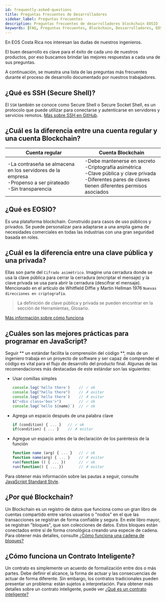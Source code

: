 ```yaml
---
id: frequently-asked-questions
title: Preguntas Frecuentes de Desarrolladores
sidebar_label: Preguntas Frecuentes
description: Preguntas frecuentes de desarrolladores blockchain EOSIO
keywords: [FAQ, Preguntas Frecuentes, Blockchain, Dessarrolladores, EOS, EOSIO]
---
```



En EOS Costa Rica nos interesan las dudas de nuestros ingenieros.

El buen desarrollo es clave para el éxito de cada uno de nuestros productos, por eso buscamos brindar las mejores respuestas a cada una de sus preguntas.

A continuación, se muestra una lista de las preguntas más frecuentes durante el proceso de desarrollo documentado por nuestros trabajadores.


## ¿Qué es SSH (Secure Shell)?

El `SSH` también se conoce como Secure Shell o Secure Socket Shell, es un protocolo que puede utilizar para conectarse y autenticarse en servidores y servicios remotos. [Más sobre SSH en GitHub](https://docs.github.com/en/free-pro-team@latest/github/authenticating-to-github/about-ssh).


## ¿Cuál es la diferencia entre una cuenta regular y una cuenta Blockchain?

| Cuenta regular | Cuenta Blockchain |  
|------|------|
|-La contraseña se almacena en los servidores de la empresa <br/> -Propenso a ser pirateado <br/> -Sin transparencia   | -Debe mantenerse en secreto <br/> -Criptografía asimétrica <br/> -Clave pública y clave privada <br/> -Diferentes pares de claves tienen diferentes permisos asociados   |


## ¿Qué es EOSIO?

Es una plataforma blockchain. Construido para casos de uso públicos y privados. Se puede personalizar para adaptarse a una amplia gama de necesidades comerciales en todas las industrias con una gran seguridad basada en roles.


## ¿Cuál es la diferencia entre una clave pública y una privada?


Ellas son parte del `Cifrado asimétrico`. Imagine una cerradura donde se usa la clave pública para cerrar la cerradura (encriptar el mensaje) y la clave privada se usa para abrir la cerradura (descifrar el mensaje). 
Mencionado en el artículo de Whitfield Diffie y Martin Hellman 1976 `Nuevas direcciones en criptografía`.

>La definición de clave pública y privada se pueden encontrar en la sección de Herramientas, Glosario.

[Más información sobre cómo funciona](https://www.preveil.com/blog/public-and-private-key/)


## ¿Cuáles son las mejores prácticas para programar en JavaScript?


Seguir ** un estándar facilita la comprensión del código **, más de un ingeniero trabaja en un proyecto de software y ser capaz de comprender el código es vital para el flujo de desarrollo del producto final. Algunas de las recomendaciones más destacadas de este estándar son las siguientes:
- Usar comillas simples

    ```js
    console.log('hello there')    // ✓ ok
    console.log("hello there")    // ✗ evitar
    console.log(`hello there`)    // ✗ evitar
    $("<div class='box'>")        // ✓ ok
    console.log(`hello ${name}`)  // ✓ ok
    ```

- Agrega un espacio después de una palabra clave

    ```js
    if (condition) { ... }   // ✓ ok
    if(condition) { ... }    // ✗ evitar
    ```

- Agregue un espacio antes de la declaración de los paréntesis de la función

    ```js
    function name (arg) { ... }   // ✓ ok
    function name(arg) { ... }    // ✗ evitar
    run(function () { ... })      // ✓ ok
    run(function() { ... })       // ✗ evitar
    ```

Para obtener más información sobre las pautas a seguir, consulte [JavaScript Standard Style](https://standardjs.com/rules.html).

## ¿Por qué Blockchain?

Un Blockchain es un registro de datos que funciona como un gran libro de cuentas compartido entre varios usuarios o "nodos" en el que las transacciones se registran de forma confiable y segura. En este libro mayor, se registran "bloques", que son colecciones de datos. Estos bloques están conectados entre sí de forma cronológica creando una especie de cadena.
Para obtener más detalles, consulte [¿Cómo funciona una cadena de bloques?](https://eoscostarica.medium.com/https-medium-com-eoscostarica-que-es-blockchain-d54d42439ef3)

## ¿Cómo funciona un Contrato Inteligente?

Un contrato es simplemente un acuerdo de formalización entre dos o más partes. Debe definir el alcance, la forma de actuar y las consecuencias de actuar de forma diferente. Sin embargo, los contratos tradicionales pueden presentar un problema: están sujetos a interpretación.
Para obtener más detalles sobre un contrato inteligente, puede ver [¿Qué es un contrato inteligente?](https://eoscostarica.medium.com/qu%C3%A9-es-un-smart-contract-793d2042c65d)
